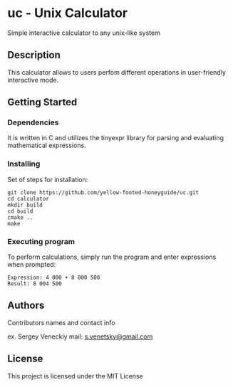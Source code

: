 # uc - Unix Calculator

Simple interactive calculator to any unix-like system

## Description

This calculator allows to users perfom different operations in user-friendly interactive mode.

## Getting Started

### Dependencies
 It is written in C and utilizes the tinyexpr library for parsing and evaluating mathematical expressions.

### Installing
Set of steps for installation:

```
git clone https://github.com/yellow-footed-honeyguide/uc.git 
cd calculator
mkdir build
cd build
cmake ..
make
```


### Executing program
To perform calculations, simply run the program and enter expressions when prompted:

```
Expression: 4 000 + 8 000 500
Result: 8 004 500
```


## Authors
Contributors names and contact info

ex. Sergey Veneckiy 
mail: s.venetsky@gmail.com

## License
This project is licensed under the MIT License


